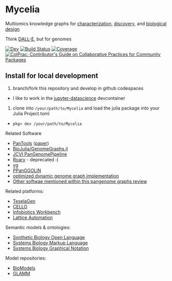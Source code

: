 # Mycelia

Multiomics knowledge graphs for [characterization](), [discovery](), and [biological design]()

Think [DALL-E](https://openai.com/dall-e-2/), but for genomes

[![Dev](https://img.shields.io/badge/docs-dev-blue.svg)](http://research.cjp.garden/Mycelia/)
[![Build Status](https://github.com/cjprybol/Mycelia/badges/master/pipeline.svg)](https://github.com/cjprybol/Mycelia.jl/pipelines)
[![Coverage](https://github.com/cjprybol/Mycelia/badges/master/coverage.svg)](https://github.com/cjprybol/Mycelia.jl/commits/master)
[![ColPrac: Contributor's Guide on Collaborative Practices for Community Packages](https://img.shields.io/badge/ColPrac-Contributor's%20Guide-blueviolet)](https://github.com/SciML/ColPrac)

## Install for local development

1. branch/fork this repository and develop in github codespaces
  - I like to work in the [jupyter-datascience](https://github.com/cjprybol/Mycelia/tree/master/.devcontainer/jupyter-datascience) devcontainer
1. clone into `/your/path/to/Mycelia` and load the julia package into your Julia Project.toml
  - `pkg> dev /your/path/to/Mycelia`

Related Software
- [PanTools](https://www.bioinformatics.nl/pangenomics/manual/) ([paper](https://pubmed.ncbi.nlm.nih.gov/27587666/))
- [BioJulia/GenomeGraphs.jl](https://github.com/BioJulia/GenomeGraphs.jl)
- [JCVI PanGenomePipeline](https://github.com/JCVenterInstitute/PanGenomePipeline)
- [Roary](https://github.com/sanger-pathogens/Roary) - deprecated :(
- [vg](https://github.com/vgteam/vg)
- [PPanGGOLiN](https://github.com/labgem/PPanGGOLiN)
- [optimized dynamic genome graph implementation](https://github.com/pangenome/odgi)
- [Other softwae mentioned within this pangenome graphs review](https://doi.org/10.1146/annurev-genom-120219-080406)

Related platforms:
- [TeselaGen](https://teselagen.com/)
- [CELLO](https://github.com/CIDARLAB/cello)
- [Infobiotics Workbench](https://github.com/Infobiotics/ibw)
- [Lattice Automation](https://www.latticeautomation.com/)

Semantic models & ontologies:
- [Synthetic Biology Open Language](https://sbolstandard.org/)
- [Systems Biology Markup Language](https://sbml.org/)
- [Systems Biology Graphical Notation](https://sbgn.github.io/)

Model repositories:
- [BioModels](https://www.ebi.ac.uk/biomodels/)
- [GLAMM](https://glamm.lbl.gov/)


